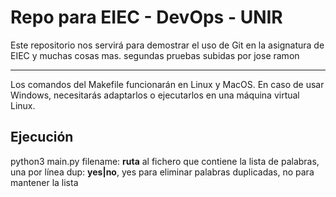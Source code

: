 # Repo para EIEC - DevOps - UNIR

Este repositorio nos servirá para demostrar el uso de Git en la asignatura de EIEC y muchas cosas mas.
segundas pruebas subidas por jose ramon


---

Los comandos del Makefile funcionarán en Linux y MacOS. En caso de usar Windows, necesitarás adaptarlos o ejecutarlos en una máquina virtual Linux.

## Ejecución

python3 main.py <filename> <dup>
  filename: **ruta** al fichero que contiene la lista de palabras, una por línea
  dup: **yes|no**, yes para eliminar palabras duplicadas, no para mantener la lista
